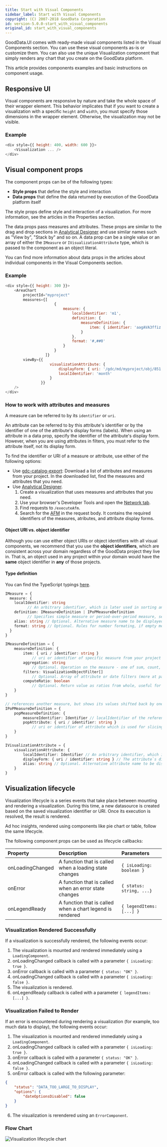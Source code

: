 ```yaml
---
title: Start with Visual Components
sidebar_label: Start with Visual Components
copyright: (C) 2007-2018 GoodData Corporation
id: version-5.0.0-start_with_visual_components
original_id: start_with_visual_components
---
```


GoodData.UI comes with ready-made visual components listed in the Visual Components section. You can use these visual components as-is or customize them. You can also use the unique Visualization component that simply renders any chart that you create on the GoodData platform.

This article provides components examples and basic instructions on component usage.

## Responsive UI

Visual components are responsive by nature and take the whole space of their wrapper element. This behavior implicates that if you want to create a visualization with a specific `height` and `width`, you must specify those dimensions in the wrapper element. Otherwise, the visualization may not be visible.

### Example

```javascript
<div style={{ height: 400, width: 600 }}>
    <Visualization ... />
</div>
```

## Visual component props

The component props can be of the following types:

* **Style props** that define the style and interaction
* **Data props** that define the data returned by execution of the GoodData platform itself

The style props define style and interaction of a visualization. For more information, see the articles in the Properties section.

The data props pass measures and attributes. These props are similar to the drag and drop sections in [Analytical Designer](https://help.gooddata.com/display/doc/Analytical+Designer) and use similar names such as "View by", "Stack by" and so on.
A data prop can be a single value or an array of either the `IMeasure` or `IVisualizationAttribute` type, which is passed to the component as an object literal.

You can find more information about data props in the articles about individual components in the Visual Components section.

### Example
```js
<div style={{ height: 300 }}>
    <AreaChart
        projectId="myproject"
        measures={[
                      {
                          measure: {
                              localIdentifier: 'm1',
                              definition: {
                                  measureDefinition: {
                                      item: { identifier: 'aagAVA3ffiz' }
                                  }
                              },
                              format: '#,##0'
                          }
                      }
                  ]}
        viewBy={{
                    visualizationAttribute: {
                        displayForm: { uri: '/gdc/md/myproject/obj/851' },
                        localIdentifier: 'month'
                    }
                }}
    />
</div>
```

### How to work with attributes and measures

A measure can be referred to by its `identifier` or `uri`.

An attribute can be referred to by this attribute's identifier or by the identifier of one of the attribute's display forms (labels).
When using an attribute in a data prop, specify the identifier of the attribute's display form. However, when you are using attributes in filters, you must refer to the attribute itself, not its display form.

To find the identifier or URI of a measure or attribute, use either of the following options:

* Use [gdc-catalog-export](02_start__catalog_export.md): Download a list of attributes and measures from your project. In the downloaded list, find the measures and attributes that you need.
* Use [Analytical Designer](https://secure.gooddata.com/analyze).
  1. Create a visualization that uses measures and attributes that you need.
  2. Use your browser's Developer Tools and open the [Network tab](https://developers.google.com/web/tools/chrome-devtools/network-performance/reference#filter).
  3. Find requests to `/executeAfm`.
  4. Search for the [AFM](afm.md) in the request body. It contains the required identifiers of the measures, atributes, and attribute display forms.

#### Object URI vs. object identifier
Although you can use either object URIs or object identifiers with all visual components, we recommend that you use the **object identifiers**, which are consistent across your domain regardless of the GoodData project they live in. That is, an object used in any project within your domain would have the **same** object identifier in **any** of those projects.

#### Type definition
You can find the TypeScript typings [here](https://github.com/gooddata/gooddata-typings/blob/v2.0.0/src/VisualizationObject.ts#L86-L102).

```ts
IMeasure = {
  measure: {
    localIdentifier: string
          // An arbitrary identifier, which is later used in sorting and filtering
    definition: IMeasureDefinition | IPoPMeasureDefinition
          // Specifies simple measure or period-over-period measure, see below
    alias: string // Optional. Alternative measure name to be displayed
    format: string // Optional. Rules for number formating, if empty measure default is used
  }
}

IMeasureDefinition = {
    measureDefinition: {
        item: { uri / identifier: string }
            // uri or identifier of specific measure from your project
        aggregation: string
            // Optional. Operation on the measure - one of sum, count, avg, min, max, median, runsum
        filters: VisualizationObjectFilter[]
            // Optional. Array of attribute or date filters (more at page Filter Visual Components)
        computeRatio: boolean
            // Optional. Return value as ratios from whole, useful for showing percents.
    }
}

// references another measure, but shows its values shifted back by one year (aka "period over period")
IPoPMeasureDefinition = {
    popMeasureDefinition: {
        measureIdentifier: Identifier // localIdentifier of the referenced measure
        popAttribute: { uri / identifier: string }
            // uri or identifier of attribute which is used for slicing (not the displayForm)
    }
}
```

```ts
IVisualizationAttribute = {
    visualizationAttribute: {
        localIdentifier: Identifier // An arbitrary identifier, which is later used in sorting and filtering
        displayForm: { uri / identifier: string } // The attribute`s display form
        alias: string // Optional. Alternative attribute name to be displayed
    }
}
```

## Visualization lifecycle

Visualization lifecycle is a series events that take place between mounting and rendering a visualization. During this time, a new datasource is created based on the saved visualization identifier or URI. Once its execution is resolved, the result is rendered.

Ad hoc insights, rendered using components like pie chart or table, follow the same lifecycle.

The following component props can be used as lifecycle callbacks:

| Property | Description | Parameters |
| :--- | :--- | :--- |
| onLoadingChanged | A function that is called when a loading state changes | ```{ isLoading: boolean }``` |
| onError | A function that is called when an error state changes | ```{ status: string, ...}``` |
| onLegendReady  | A function that is called when a chart legend is rendered | ```{ legendItems: [...] }``` |

### Visualization Rendered Successfully

If a visualization is successfully rendered, the following events occur:

1. The visualization is mounted and rendered immediately using a ```LoadingComponent```.
2. onLoadingChanged callback is called with a parameter ```{ isLoading: true }```.
3. onError callback is called with a parameter ```{ status: "OK" }```.
4. onLoadingChanged callback is called with a parameter ```{ isLoading: false }```.
5. The visualization is rendered.
6. onLegendReady callback is called with a parameter ```{ legendItems: [...] }```.

### Visualization Failed to Render

If an error is encountered during rendering a visualization (for example, too much data to display), the following events occur:

1. The visualization is mounted and rendered immediately using a ```LoadingComponent```.
2. onLoadingChanged callback is called with a parameter ```{ isLoading: true }```.
3. onError callback is called with a parameter ```{ status: "OK" }```.
4. onLoadingChanged callback is called with a parameter ```{ isLoading: false }```.
5. onError callback is called with the following parameter:
```json
{
    "status": "DATA_TOO_LARGE_TO_DISPLAY",
    "options": {
        "dateOptionsDisabled": false
    }
}
```
6. The visualization is rerendered using an ```ErrorComponent```.

### Flow Chart

![Visualization lifecycle chart](assets/visualization_lifecycle.png "Visualization lifecycle chart")
<!-- https://drive.google.com/open?id=1sNjUcs9s0SOn68lIvVtIE3-edw6EMiY_ -->
